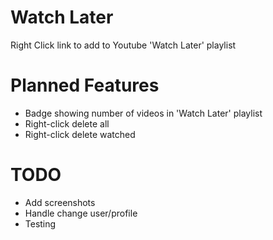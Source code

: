 # Watch Later

Right Click link to add to Youtube 'Watch Later' playlist

# Planned Features

* Badge showing number of videos in 'Watch Later' playlist
* Right-click delete all
* Right-click delete watched

# TODO

* Add screenshots
* Handle change user/profile
* Testing
